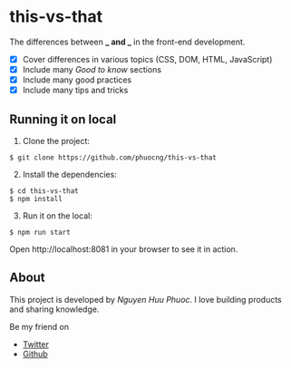 # this-vs-that

The differences between **_ and _** in the front-end development.

-   [x] Cover differences in various topics (CSS, DOM, HTML, JavaScript)
-   [x] Include many _Good to know_ sections
-   [x] Include many good practices
-   [x] Include many tips and tricks

## Running it on local

1. Clone the project:

```shell
$ git clone https://github.com/phuocng/this-vs-that
```

2. Install the dependencies:

```shell
$ cd this-vs-that
$ npm install
```

3. Run it on the local:

```shell
$ npm run start
```

Open http://localhost:8081 in your browser to see it in action.

## About

This project is developed by _Nguyen Huu Phuoc_. I love building products and sharing knowledge.

Be my friend on

-   [Twitter](https://twitter.com/nghuuphuoc)
-   [Github](https://github.com/phuocng)
